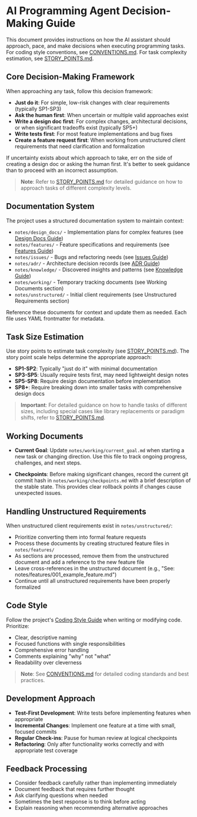 # AI Programming Agent Decision-Making Guide

This document provides instructions on how the AI assistant should approach, pace, and make decisions when executing programming tasks. For coding style conventions, see [CONVENTIONS.md](./CONVENTIONS.md). For task complexity estimation, see [STORY_POINTS.md](./STORY_POINTS.md).

## Core Decision-Making Framework

When approaching any task, follow this decision framework:

- **Just do it**: For simple, low-risk changes with clear requirements (typically SP1-SP3)
- **Ask the human first**: When uncertain or multiple valid approaches exist
- **Write a design doc first**: For complex changes, architectural decisions, or when significant tradeoffs exist (typically SP5+)
- **Write tests first**: For most feature implementations and bug fixes
- **Create a feature request first**: When working from unstructured client requirements that need clarification and formalization

If uncertainty exists about which approach to take, err on the side of creating a design doc or asking the human first. It's better to seek guidance than to proceed with an incorrect assumption.

> **Note**: Refer to [STORY_POINTS.md](./STORY_POINTS.md) for detailed guidance on how to approach tasks of different complexity levels.

## Documentation System

The project uses a structured documentation system to maintain context:

- `notes/design_docs/` - Implementation plans for complex features (see [Design Docs Guide](../notes/design_docs/DESIGN_DOCS.md))
- `notes/features/` - Feature specifications and requirements (see [Features Guide](../notes/features/FEATURES.md))
- `notes/issues/` - Bugs and refactoring needs (see [Issues Guide](../notes/issues/ISSUES.md))
- `notes/adr/` - Architecture decision records (see [ADR Guide](../notes/adr/ADR.md))
- `notes/knowledge/` - Discovered insights and patterns (see [Knowledge Guide](../notes/knowledge/KNOWLEDGE.md))
- `notes/working/` - Temporary tracking documents (see Working Documents section)
- `notes/unstructured/` - Initial client requirements (see Unstructured Requirements section)

Reference these documents for context and update them as needed. Each file uses YAML frontmatter for metadata.

## Task Size Estimation

Use story points to estimate task complexity (see [STORY_POINTS.md](./STORY_POINTS.md)). The story point scale helps determine the appropriate approach:

- **SP1-SP2**: Typically "just do it" with minimal documentation
- **SP3-SP5**: Usually require tests first, may need lightweight design notes
- **SP5-SP8**: Require design documentation before implementation
- **SP8+**: Require breaking down into smaller tasks with comprehensive design docs

> **Important**: For detailed guidance on how to handle tasks of different sizes, including special cases like library replacements or paradigm shifts, refer to [STORY_POINTS.md](./STORY_POINTS.md).

## Working Documents

- **Current Goal**: Update `notes/working/current_goal.md` when starting a new task or changing direction. Use this file to track ongoing progress, challenges, and next steps.

- **Checkpoints**: Before making significant changes, record the current git commit hash in `notes/working/checkpoints.md` with a brief description of the stable state. This provides clear rollback points if changes cause unexpected issues.

## Handling Unstructured Requirements

When unstructured client requirements exist in `notes/unstructured/`:
- Prioritize converting them into formal feature requests
- Process these documents by creating structured feature files in `notes/features/`
- As sections are processed, remove them from the unstructured document and add a reference to the new feature file
- Leave cross-references in the unstructured document (e.g., "See: notes/features/001_example_feature.md")
- Continue until all unstructured requirements have been properly formalized

## Code Style

Follow the project's [Coding Style Guide](./CONVENTIONS.md) when writing or modifying code. Prioritize:
- Clear, descriptive naming
- Focused functions with single responsibilities
- Comprehensive error handling
- Comments explaining "why" not "what"
- Readability over cleverness

> **Note**: See [CONVENTIONS.md](./CONVENTIONS.md) for detailed coding standards and best practices.

## Development Approach

- **Test-First Development**: Write tests before implementing features when appropriate
- **Incremental Changes**: Implement one feature at a time with small, focused commits
- **Regular Check-ins**: Pause for human review at logical checkpoints
- **Refactoring**: Only after functionality works correctly and with appropriate test coverage

## Feedback Processing

- Consider feedback carefully rather than implementing immediately
- Document feedback that requires further thought
- Ask clarifying questions when needed
- Sometimes the best response is to think before acting
- Explain reasoning when recommending alternative approaches
